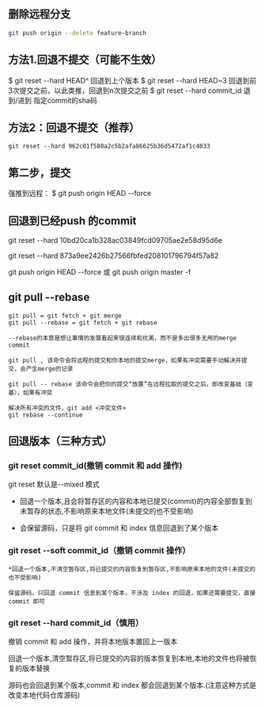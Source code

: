 ## 删除远程分支
```bash
git push origin --delete feature-branch
```

## 方法1.回退不提交（可能不生效）

$ git reset --hard HEAD^ 回退到上个版本
$ git reset --hard HEAD~3 回退到前3次提交之前，以此类推，回退到n次提交之前
$ git reset --hard commit_id 退到/进到 指定commit的sha码

## 方法2：回退不提交（推荐）
```
git reset --hard 962c01f580a2c5b2afa86625b36d5472af1c4033
```

## 第二步，提交
强推到远程：
$ 
git push origin HEAD --force



## 回退到已经push 的commit
git reset --hard 10bd20ca1b328ac03849fcd09705ae2e58d95d6e

git reset --hard 873a9ee2426b27566fbfed208101796794f57a82

git push origin HEAD --force
或
git push origin master -f

## git pull --rebase
```
git pull = git fetch + git merge
git pull --rebase = git fetch + git rebase

--rebase的本意是想让事情的发展看起来很连续和优美，而不是多出很多无用的merge commit

git pull , 该命令会将远程的提交和你本地的提交merge，如果有冲突需要手动解决并提交，会产生merge的记录

git pull -- rebase 该命令会把你的提交“放置”在远程拉取的提交之后，即改变基础（变基），如果有冲突

解决所有冲突的文件，git add <冲突文件>
git rebase --continue
```

## 回退版本（三种方式）

### git reset commit_id(撤销 commit 和 add 操作)
git reset 默认是--mixed 模式

* 回退一个版本,且会将暂存区的内容和本地已提交(commit)的内容全部恢复到未暂存的状态,不影响原来本地文件(未提交的也不受影响)

* 会保留源码，只是将 git commit 和 index 信息回退到了某个版本

### git reset --soft commit_id（撤销 commit 操作）
```
*回退一个版本,不清空暂存区,将已提交的内容恢复到暂存区,不影响原来本地的文件(未提交的也不受影响)

保留源码，只回退 commit 信息到某个版本，不涉及 index 的回退，如果还需要提交，直接 commit 即可
```

### git reset --hard commit_id（慎用）
撤销 commit 和 add 操作，并将本地版本置回上一版本

回退一个版本,清空暂存区,将已提交的内容的版本恢复到本地,本地的文件也将被恢复的版本替换

源码也会回退到某个版本,commit 和 index 都会回退到某个版本.(注意这种方式是改变本地代码仓库源码)


